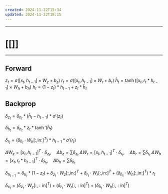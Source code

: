 ```yaml
---
created: 2024-11-22T15:34
updated: 2024-11-22T18:15
---
```



---
# [[]]
---

## Forward

 $z_ {t} =\sigma([x_{t}, h_{t-1}]\times W_{z} + b_z)$
 $r_ {t} = \sigma ( [x_{t}, h_{t-1}]\times W_{r} + b_r)$
 $\widehat h_t= \tanh ([x_t, r_ {t} * h_ {t-1}]\times W_{h} + b_h)$
 $h_ {t} =(1- z_ {t} )* h_ {t-1} + z_ {t} * \widehat h_ {t}$ 


## Backprop

    
$\delta_{z_t} = \delta_{h_t} * (\widehat{h}_t - h_{t-1}) * \sigma'(z_t)$
    
$\delta_{\widehat{h}_t} = \delta_{h_t} * z_t * \tanh'(\widehat{h}_t)$
    
$\delta_{r_t} = (\delta_{\widehat{h}_t} \cdot W_h[:, \text{in}:]^T) * h_{t-1} * \sigma'(r_t)$

    
  $\Delta W_z = [x_t, h_{t-1}]^T \cdot \delta_{z_t}, \quad \Delta b_z = \sum \delta_{z_t}$
  $\Delta W_r = [x_t, h_{t-1}]^T \cdot \delta_{r_t}, \quad \Delta b_r = \sum \delta_{r_t}$
  $\Delta W_h = [x_t, r_t * h_{t-1}]^T \cdot \delta_{\widehat{h}_t}, \quad \Delta b_h = \sum \delta_{\widehat{h}_t}$


$\delta_{h_{t-1}} = \delta_{h_t} * (1 - z_t) + \delta_{z_t} \cdot W_z[:, \text{in}:]^T + \delta_{r_t} \cdot W_r[:, \text{in}:]^T + (\delta_{\widehat{h}_t} \cdot W_h[:, \text{in}:]^T) * r_t$

$\delta_{x_t} = (\delta_{z_t} \cdot W_z[:, :\text{in}]^T) + (\delta_{r_t} \cdot W_r[:, :\text{in}]^T) + (\delta_{\widehat{h}_t} \cdot W_h[:, :\text{in}]^T)$
